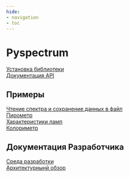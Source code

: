 ```yaml
---
hide:
- navigation
- toc
---
```

# Pyspectrum

[Установка библиотеки](installation.md) <br>
[Документация API](reference.md)

## Примеры

[Чтение спектра и сохранение данных в файл](examples/record_spectrum.ipynb) <br>
[Пирометр](examples/pyrometer.ipynb) <br>
[Характеристики ламп](examples/led_parameters.ipynb) <br>
[Колориметр](examples/colorimeter.ipynb)

## Документация Разработчика

[Среда разработки](dev-docs/develop-environment.md) <br>
[Архитектурнынй обзор](dev-docs/architecture.md)
